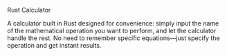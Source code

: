 Rust Calculator

A calculator built in Rust designed for convenience: simply input the name of the mathematical operation you want to perform, and let the calculator handle the rest. No need to remember specific equations—just specify the operation and get instant results.


